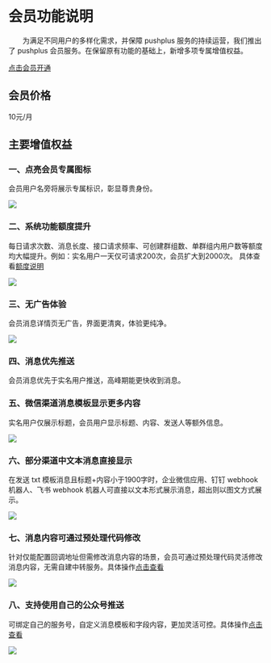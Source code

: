 # 会员功能说明

&emsp;&emsp;为满足不同用户的多样化需求，并保障 pushplus 服务的持续运营，我们推出了 pushplus 会员服务。在保留原有功能的基础上，新增多项专属增值权益。

[点击会员开通](https://www.pushplus.plus/vip.html)

## 会员价格

10元/月

## 主要增值权益

### 一、点亮会员专属图标
会员用户名旁将展示专属标识，彰显尊贵身份。

![](../images/vip_icon.png)

### 二、系统功能额度提升
每日请求次数、消息长度、接口请求频率、可创建群组数、单群组内用户数等额度均大幅提升。例如：实名用户一天仅可请求200次，会员扩大到2000次。
具体查看[额度说明](https://www.pushplus.plus/use.html)

![](../images/limit.png)

### 三、无广告体验
会员消息详情页无广告，界面更清爽，体验更纯净。

![](../images/no_ad.png)

### 四、消息优先推送
会员消息优先于实名用户推送，高峰期能更快收到消息。

### 五、微信渠道消息模板显示更多内容
实名用户仅展示标题，会员用户显示标题、内容、发送人等额外信息。

![](../images/wxTempalte2.png) 
 
### 六、部分渠道中文本消息直接显示
在发送 txt 模板消息且标题+内容小于1900字时，企业微信应用、钉钉 webhook 机器人、飞书 webhook 机器人可直接以文本形式展示消息，超出则以图文方式展示。

![](../images/txt.png)

### 七、消息内容可通过预处理代码修改
针对仅能配置回调地址但需修改消息内容的场景，会员可通过预处理代码灵活修改消息内容，无需自建中转服务。具体操作[点击查看](/function/pre.md)

![](../images/pre.png)

### 八、支持使用自己的公众号推送
可绑定自己的服务号，自定义消息模板和字段内容，更加灵活可控。具体操作[点击查看](/extend/mp.md)

![](../images/mp5.png)